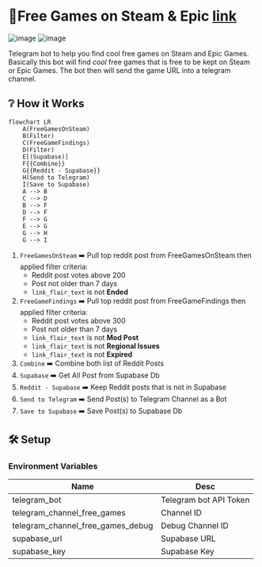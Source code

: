 # 🤖Free Games on Steam & Epic [link](https://t.me/free_games_on_steam)
![image](https://img.shields.io/badge/Telegram-2CA5E0?style=for-the-badge&logo=telegram&logoColor=white)
![image](https://img.shields.io/badge/Go-00ADD8?style=for-the-badge&logo=go&logoColor=white)

Telegram bot to help you find cool free games on Steam and Epic Games. 
Basically this bot will find _cool_ free games that is free to be kept on Steam or Epic Games. 
The bot then will send the game URL into a telegram channel.

## ❔ How it Works
```mermaid
flowchart LR
    A(FreeGamesOnSteam)
    B(Filter)
    C(FreeGameFindings)
    D(Filter)
    E[(Supabase)]
    F{{Combine}}
    G{{Reddit - Supabase}}
    H(Send to Telegram)
    I(Save to Supabase)
    A --> B
    C --> D
    B --> F
    D --> F
    F --> G
    E --> G
    G --> H
    G --> I
```
1. `FreeGamesOnSteam` ➡️ Pull top reddit post from FreeGamesOnSteam then applied filter criteria:
    - Reddit post votes above 200
    - Post not older than 7 days
    - `link_flair_text` is not **Ended**
2. `FreeGameFindings` ➡️ Pull top reddit post from FreeGameFindings then applied filter criteria:
   - Reddit post votes above 300
   - Post not older than 7 days
   - `link_flair_text` is not **Mod Post**
   - `link_flair_text` is not **Regional Issues**
   - `link_flair_text` is not **Expired**
3. `Combine` ➡️ Combine both list of Reddit Posts
4. `Supabase` ➡️ Get All Post from Supabase Db
5. `Reddit - Supabase` ➡️ Keep Reddit posts that is not in Supabase
6. `Send to Telegram` ➡️ Send Post(s) to Telegram Channel as a Bot
7. `Save to Supabase` ➡️ Save Post(s) to Supabase Db


## 🛠️ Setup
### Environment Variables
| Name                              | Desc                   |
|-----------------------------------|------------------------|
| telegram_bot                      | Telegram bot API Token |
| telegram_channel_free_games       | Channel ID             |
| telegram_channel_free_games_debug | Debug Channel ID       |
| supabase_url                      | Supabase URL           |
| supabase_key                      | Supabase Key           |

